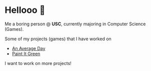 # Hellooo 🎈

Me a boring person @ **USC**, currently majoring in Computer Science (Games). 

Some of my projects (games) that I have worked on
- [An Average Day](https://zym35.itch.io/an-average-day)
- [Paint It Green](https://lolxu.itch.io/paint-it-green)

I want to work on more projects!
